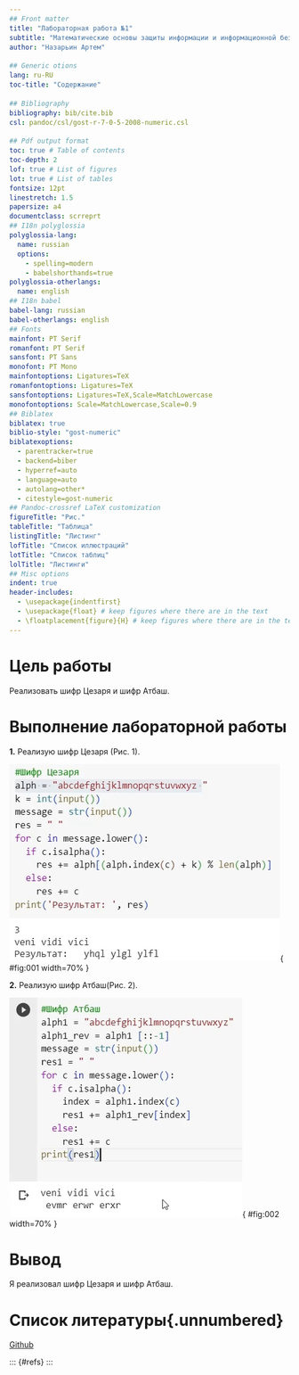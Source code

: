 ```yaml
---
## Front matter
title: "Лабораторная работа №1"
subtitle: "Математические основы защиты информации и информационной безопасности"
author: "Назарьин Артем"

## Generic otions
lang: ru-RU
toc-title: "Содержание"

## Bibliography
bibliography: bib/cite.bib
csl: pandoc/csl/gost-r-7-0-5-2008-numeric.csl

## Pdf output format
toc: true # Table of contents
toc-depth: 2
lof: true # List of figures
lot: true # List of tables
fontsize: 12pt
linestretch: 1.5
papersize: a4
documentclass: scrreprt
## I18n polyglossia
polyglossia-lang:
  name: russian
  options:
	- spelling=modern
	- babelshorthands=true
polyglossia-otherlangs:
  name: english
## I18n babel
babel-lang: russian
babel-otherlangs: english
## Fonts
mainfont: PT Serif
romanfont: PT Serif
sansfont: PT Sans
monofont: PT Mono
mainfontoptions: Ligatures=TeX
romanfontoptions: Ligatures=TeX
sansfontoptions: Ligatures=TeX,Scale=MatchLowercase
monofontoptions: Scale=MatchLowercase,Scale=0.9
## Biblatex
biblatex: true
biblio-style: "gost-numeric"
biblatexoptions:
  - parentracker=true
  - backend=biber
  - hyperref=auto
  - language=auto
  - autolang=other*
  - citestyle=gost-numeric
## Pandoc-crossref LaTeX customization
figureTitle: "Рис."
tableTitle: "Таблица"
listingTitle: "Листинг"
lofTitle: "Список иллюстраций"
lotTitle: "Список таблиц"
lolTitle: "Листинги"
## Misc options
indent: true
header-includes:
  - \usepackage{indentfirst}
  - \usepackage{float} # keep figures where there are in the text
  - \floatplacement{figure}{H} # keep figures where there are in the text
---
```


# Цель работы

Реализовать шифр Цезаря и шифр Атбаш.

# Выполнение лабораторной работы

**1.** Реализую шифр Цезаря (Рис. 1).

![Рис.1](image/1.png){ #fig:001 width=70% }

**2.** Реализую шифр Атбаш(Рис. 2).

![Рис.2](image/2.png){ #fig:002 width=70% }


# Вывод

Я реализовал шифр Цезаря и шифр Атбаш.

# Список литературы{.unnumbered}
[Github](https://github.com)

::: {#refs}
:::
